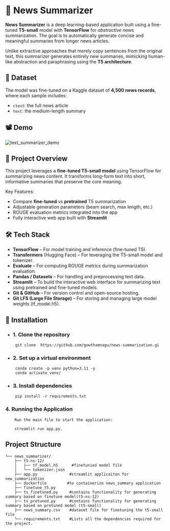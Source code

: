 
# 📰 News Summarizer

**News Summarizer** is a deep learning-based application built using a fine-tuned **T5-small** model with **TensorFlow** for *abstractive* news summarization. The goal is to automatically generate concise and meaningful summaries from longer news articles.

Unlike extractive approaches that merely copy sentences from the original text, this summarizer generates entirely new summaries, mimicking human-like abstraction and paraphrasing using the **T5 architecture**.

## 📌 Dataset

The model was fine-tuned on a Kaggle dataset of **4,500 news records**, where each sample includes:

- `ctext`: the full news article
- `text`: the medium-length summary

## 📽️ Demo

![text_summarizer_demo](https://github.com/gowthamnagu/news-summarization/blob/main/demo/demo.gif)

## 🧠 Project Overview
This project leverages a **fine-tuned T5-small model** using TensorFlow for summarizing news content. It transforms long-form text into short, informative summaries that preserve the core meaning.

Key Features:
- Compare **fine-tuned** vs **pretrained** T5 summarization
- Adjustable generation parameters (beam search, max length, etc.)
- ROUGE evaluation metrics integrated into the app
- Fully interactive web app built with **Streamlit**

## 🛠️ Tech Stack
- **TensorFlow** – For model training and inference (fine-tuned T5).
- **Transformers** (Hugging Face) – For leveraging the T5-small model and tokenizer.
- **Evaluate** – For computing ROUGE metrics during summarization evaluation.
- **Pandas / Datasets** – For handling and preprocessing text data.
- **Streamlit** – To build the interactive web interface for summarizing text using pretrained and fine-tuned models.
- **Git & GitHub** – For version control and open-source hosting.
- **Git LFS (Large File Storage)** – For storing and managing large model weights (tf_model.h5).
## 🚀 Installation
    

- ### 1. Clone the repository
    
       git clone  https://github.com/gowthamnagu/news-summarization.gi

-  ### 2. Set up a virtual environment

        conda create -p venv python=3.11 -y
        conda activate venv/

-  ### 3. Install dependencies 

        pip install -r requirements.txt

     
  ### 4. Running the Application

        Run the main file to start the application:

        streamlit run app.py.

## Project Structure    
```    
└── news_summarizer/
    ├── t5-ns-12/
    │   ├── tf_model.h5      #finetunied model file
    │   └── tokenizer.json
    ├── app.py              #streamlit applicaiton for new_summarization
    ├── dockerfile         #to containerize news_summary application 
    ├── finetune_t5.py      
    ├── ts_finetuned.py     #contains functionality for generating summary based on finetune model(t5-ns-12)
    ├── ts_pretuned.py      #contains functionality for generating summary based on pretuned model (t5-small)
    ├── news_summary.csv    #dataset file for finetuning the t5-small file
    └── requirements.txt    #Lists all the dependencies required for the project.
```
